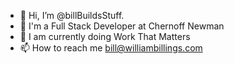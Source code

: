 - 👋 Hi, I’m @billBuildsStuff.
- 👀 I'm a Full Stack Developer at Chernoff Newman
- 🌱 I am currently doing Work That Matters
- 📫 How to reach me bill@williambillings.com

<!---
billBuildsStuff/billBuildsStuff is a ✨ special ✨ repository because its `README.md` (this file) appears on your GitHub profile.
You can click the Preview link to take a look at your changes.
--->
